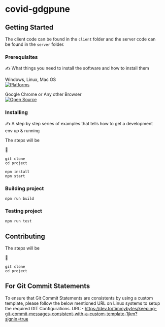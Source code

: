 # covid-gdgpune

## Getting Started

The client code can be found in the `client` folder and the server code can be found in the `server` folder.

### Prerequisites

:writing_hand: What things you need to install the software and how to install them

Windows, Linux, Mac OS  
[![Platforms](https://img.shields.io/badge/platform-linux--64%20%7C%20win--32%20%7C%20osx--64%20%7C%20win--64-lightgrey)](https://img.shields.io/badge/platform-linux--64%20%7C%20win--32%20%7C%20osx--64%20%7C%20win--64-lightgrey)

Google Chrome or Any other Browser  
[![Open Source](https://badges.frapsoft.com/os/v1/open-source.svg?v=103)](https://opensource.org/)

### Installing

:writing_hand: A step by step series of examples that tells how to get a development env up & running

The steps will be

:memo:

```
git clone
cd project

npm install
npm start
```


### Building project

```
npm run build
```

### Testing project

```
npm run test
```



## Contributing

The steps will be

:memo:

```
git clone
cd project
```

## For Git Commit Statements
To ensure that Git Commit Statements are consistents by using a custom template, please follow the below mentioned URL on Linux systems to setup the required GIT Configurations.
URL:- https://dev.to/timmybytes/keeping-git-commit-messages-consistent-with-a-custom-template-1jkm?signin=true
